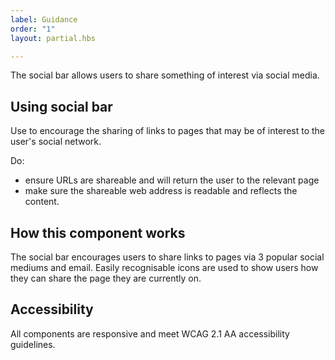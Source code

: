 ```yaml
---
label: Guidance
order: "1"
layout: partial.hbs

---
```

The social bar allows users to share something of interest via social media.

## Using social bar

Use to encourage the sharing of links to pages that may be of interest to the user's social network.

Do:

* ensure URLs are shareable and will return the user to the relevant page
* make sure the shareable web address is readable and reflects the content.

## How this component works

The social bar encourages users to share links to pages via 3 popular social mediums and email. Easily recognisable icons are used to show users how they can share the page they are currently on.

## Accessibility

All components are responsive and meet WCAG 2.1 AA accessibility guidelines.